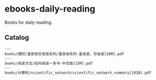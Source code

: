 # ebooks-daily-reading

Books for daily reading.

## Catalog

```
---
books/理财/富爸爸穷爸爸系列/富爸爸系列-富爸爸，穷爸爸[28M].pdf
---
books/阅读方法/如何阅读一本书-中文版[15M].pdf
---
books/计算机/scientific_network/scientific_network_summary[102B].pdf
```
